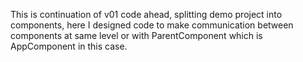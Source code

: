 This is continuation of v01 code ahead, splitting demo project into components, here I designed code to make communication between components at same level or with ParentComponent which is AppComponent in this case.

